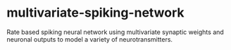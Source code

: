 # multivariate-spiking-network

Rate based spiking neural network using multivariate synaptic weights and neuronal outputs to model a variety of neurotransmitters.
